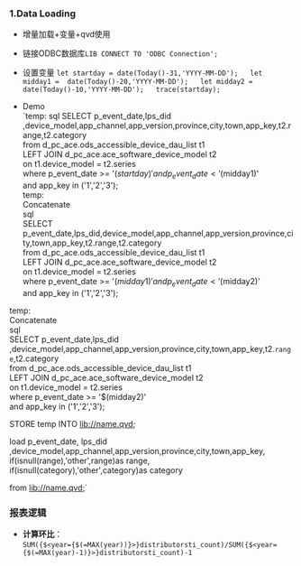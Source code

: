 ### 1.Data Loading
- 增量加载+变量+qvd使用   

-  链接ODBC数据库`LIB CONNECT TO 'ODBC Connection';` 

-  设置变量
  `let startday = date(Today()-31,'YYYY-MM-DD');  
  let midday1 =  date(Today()-20,'YYYY-MM-DD');  
  let midday2 =  date(Today()-10,'YYYY-MM-DD');  
  trace(startday);`

-  Demo   
`temp:
sql 
SELECT p_event_date,lps_did ,device_model,app_channel,app_version,province,city,town,app_key,t2.range,t2.category  
from  d_pc_ace.ods_accessible_device_dau_list t1   
LEFT JOIN d_pc_ace.ace_software_device_model t2   
on t1.device_model = t2.series   
where p_event_date >= '$(startday)'   
and p_event_date< '$(midday1)'   
and app_key in ('1','2','3');  
temp:  
Concatenate    
sql   
SELECT p_event_date,lps_did,device_model,app_channel,app_version,province,city,town,app_key,t2.range,t2.category   
from  d_pc_ace.ods_accessible_device_dau_list t1      
LEFT JOIN d_pc_ace.ace_software_device_model t2     
on t1.device_model = t2.series   
where p_event_date >= '$(midday1)'    
and p_event_date< '$(midday2)'   
and app_key in ('1','2','3');  

temp:   
Concatenate    
sql    
SELECT p_event_date,lps_did ,device_model,app_channel,app_version,province,city,town,app_key,t2.`range`,t2.category   
from  d_pc_ace.ods_accessible_device_dau_list t1    
LEFT JOIN d_pc_ace.ace_software_device_model t2    
on t1.device_model = t2.series  
where p_event_date >= '$(midday2)'          
and app_key in ('1','2','3');      

STORE temp INTO [lib://name.qvd](qvd);  

load p_event_date, lps_did ,device_model,app_channel,app_version,province,city,town,app_key,    
if(isnull(range),'other',range)as range,    
if(isnull(category),'other',category)as category       

from [lib://name.qvd](qvd);`      


### 报表逻辑 
- **计算环比**：  
  `SUM({$<year={$(=MAX(year))}>}distributorsti_count)/SUM({$<year={$(=MAX(year)-1)}>}distributorsti_count)-1`







